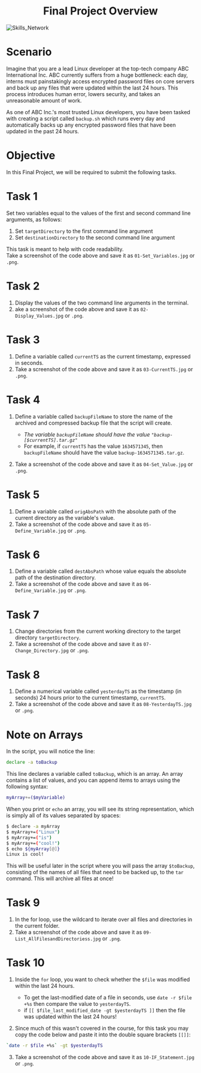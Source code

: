 <div align="center">
  <h1>Final Project Overview</h1>
</div>


![Skills_Network](https://cf-courses-data.s3.us.cloud-object-storage.appdomain.cloud/IBMSkillsNetwork-PY0221EN-Coursera/images/image.png)    

# Scenario  

Imagine that you are a lead Linux developer at the top-tech company ABC International Inc. ABC currently suffers from a huge bottleneck: each day, interns must painstakingly access encrypted password files on core servers and back up any files that were updated within the last 24 hours. This process introduces human error, lowers security, and takes an unreasonable amount of work.  

As one of ABC Inc.'s most trusted Linux developers, you have been tasked with creating a script called `backup.sh` which runs every day and automatically backs up any encrypted password files that have been updated in the past 24 hours.  

# Objective  

In this Final Project, we will be required to submit the following tasks.  

# Task 1

Set two variables equal to the values of the first and second command line arguments, as follows:  

1. Set `targetDirectory` to the first command line argument  
2. Set `destinationDirectory` to the second command line argument

This task is meant to help with code readability.  
Take a screenshot of the code above and save it as `01-Set_Variables.jpg` or `.png`.  

# Task 2  

1. Display the values of the two command line arguments in the terminal.
2. ake a screenshot of the code above and save it as `02-Display_Values.jpg` or `.png`.

# Task 3  

1. Define a variable called `currentTS` as the current timestamp, expressed in seconds.
2. Take a screenshot of the code above and save it as `03-CurrentTS.jpg` or `.png`.

# Task 4  

1. Define a variable called `backupFileName` to store the name of the archived and compressed backup file that the script will create.
    * *The variable `backupFileName` should have the value `"backup-[$currentTS].tar.gz"`*
    * For example, if `currentTS` has the value `1634571345`, then `backupFileName` should have the value `backup-1634571345.tar.gz`.  

2. Take a screenshot of the code above and save it as `04-Set_Value.jpg` or `.png`.

# Task 5  

1. Define a variable called `origAbsPath` with the absolute path of the current directory as the variable's value.
2. Take a screenshot of the code above and save it as `05-Define_Variable.jpg` or `.png`.

# Task 6  

1. Define a variable called `destAbsPath` whose value equals the absolute path of the destination directory.
2. Take a screenshot of the code above and save it as `06-Define_Variable.jpg` or `.png`.

# Task 7  

1. Change directories from the current working directory to the target directory `targetDirectory`.
2. Take a screenshot of the code above and save it as `07-Change_Directory.jpg` or `.png`.

# Task 8  

1. Define a numerical variable called `yesterdayTS` as the timestamp (in seconds) 24 hours prior to the current timestamp, `currentTS`.
2. Take a screenshot of the code above and save it as `08-YesterdayTS.jpg` or `.png`.

# Note on Arrays

In the script, you will notice the line:  

```bash
declare -a toBackup
```

This line declares a variable called `toBackup`, which is an array. An array contains a list of values, and you can append items to arrays using the following syntax:  

```bash
myArray+=($myVariable)
```

When you print or `echo` an array, you will see its string representation, which is simply all of its values separated by spaces:  

```bash
$ declare -a myArray
$ myArray+=("Linux")
$ myArray+=("is")
$ myArray+=("cool!")
$ echo ${myArray[@]}
Linux is cool!
```

This will be useful later in the script where you will pass the array `$toBackup`, consisting of the names of all files that need to be backed up, to the `tar` command. This will archive all files at once!

# Task 9  

1. In the for loop, use the wildcard to iterate over all files and directories in the current folder.
2. Take a screenshot of the code above and save it as `09-List_AllFilesandDirectoriess.jpg` or `.png`.

# Task 10  

1. Inside the `for` loop, you want to check whether the `$file` was modified within the last 24 hours.

   * To get the last-modified date of a file in seconds, use `date -r $file +%s` then compare the value to `yesterdayTS`.
   * if `[[ $file_last_modified_date -gt $yesterdayTS ]]` then the file was updated within the last 24 hours!

2. Since much of this wasn't covered in the course, for this task you may copy the code below and paste it into the double square brackets `[[]]`:

```bash
`date -r $file +%s` -gt $yesterdayTS
```
3. Take a screenshot of the code above and save it as `10-IF_Statement.jpg` or `.png`.


